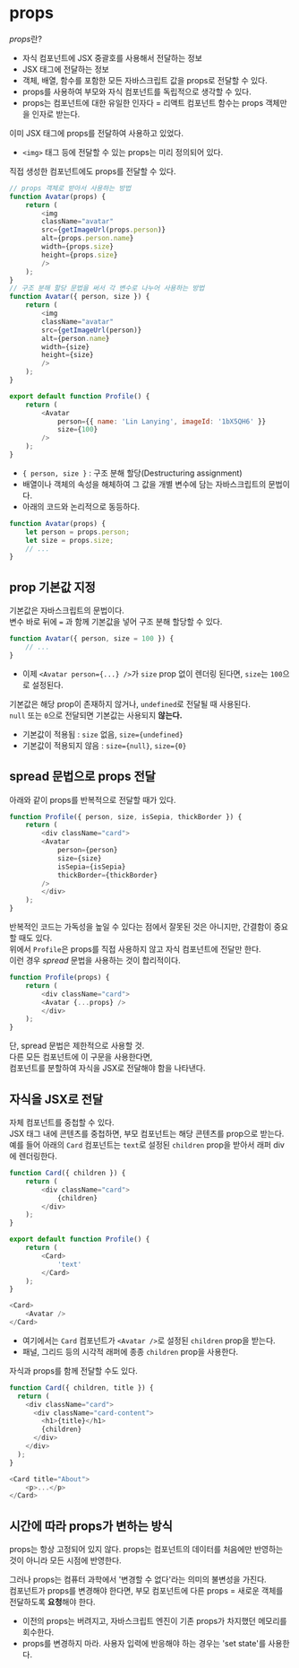 # props

*props*란?

- 자식 컴포넌트에 JSX 중괄호를 사용해서 전달하는 정보  
- JSX 태그에 전달하는 정보  
- 객체, 배열, 함수를 포함한 모든 자바스크립트 값을 props로 전달할 수 있다.  
- props를 사용하여 부모와 자식 컴포넌트를 독립적으로 생각할 수 있다.  
- props는 컴포넌트에 대한 유일한 인자다 = 리액트 컴포넌트 함수는 props 객체만을 인자로 받는다.  

이미 JSX 태그에 props를 전달하여 사용하고 있었다.  

- `<img>` 태그 등에 전달할 수 있는 props는 미리 정의되어 있다.  

직접 생성한 컴포넌트에도 props를 전달할 수 있다.  

```javascript
// props 객체로 받아서 사용하는 방법
function Avatar(props) {
    return (
        <img
        className="avatar"
        src={getImageUrl(props.person)}
        alt={props.person.name}
        width={props.size}
        height={props.size}
        />
    );
}
// 구조 분해 할당 문법을 써서 각 변수로 나누어 사용하는 방법
function Avatar({ person, size }) {
    return (
        <img
        className="avatar"
        src={getImageUrl(person)}
        alt={person.name}
        width={size}
        height={size}
        />
    );
}

export default function Profile() {
    return (
        <Avatar
            person={{ name: 'Lin Lanying', imageId: '1bX5QH6' }}
            size={100}
        />
    );
}
```

- `{ person, size }` : 구조 분해 할당(Destructuring assignment)  
- 배열이나 객체의 속성을 해체하여 그 값을 개별 변수에 담는 자바스크립트의 문법이다.  
- 아래의 코드와 논리적으로 동등하다.  

```javascript
function Avatar(props) {
    let person = props.person;
    let size = props.size;
    // ...
}
```

## prop 기본값 지정

기본값은 자바스크립트의 문법이다.  
변수 바로 뒤에 `=` 과 함께 기본값을 넣어 구조 분해 할당할 수 있다.  

```javascript
function Avatar({ person, size = 100 }) {
    // ...
}
```

- 이제 `<Avatar person={...} />`가 `size` prop 없이 렌더링 된다면, `size`는 `100`으로 설정된다.  

기본값은 해당 prop이 존재하지 않거나, `undefined`로 전달될 때 사용된다.  
`null` 또는 `0`으로 전달되면 기본값는 사용되지 **않는다.**  

- 기본값이 적용됨 : `size` 없음, `size={undefined}`  
- 기본값이 적용되지 않음 : `size={null}`, `size={0}`

## spread 문법으로 props 전달

아래와 같이 props를 반복적으로 전달할 때가 있다.  

```javascript
function Profile({ person, size, isSepia, thickBorder }) {
    return (
        <div className="card">
        <Avatar
            person={person}
            size={size}
            isSepia={isSepia}
            thickBorder={thickBorder}
        />
        </div>
    );
}
```

반복적인 코드는 가독성을 높일 수 있다는 점에서 잘못된 것은 아니지만, 간결함이 중요할 때도 있다.  
위에서 `Profile`은 props를 직접 사용하지 않고 자식 컴포넌트에 전달만 한다.  
이런 경우 *spread* 문법을 사용하는 것이 합리적이다.  

```javascript
function Profile(props) {
    return (
        <div className="card">
        <Avatar {...props} />
        </div>
    );
}
```

단, spread 문법은 제한적으로 사용할 것.  
다른 모든 컴포넌트에 이 구문을 사용한다면,  
컴포넌트를 분할하여 자식을 JSX로 전달해야 함을 나타낸다.  

## 자식을 JSX로 전달

자체 컴포넌트를 중첩할 수 있다.  
JSX 태그 내에 콘텐츠를 중첩하면, 부모 컴포넌트는 해당 콘텐츠를 prop으로 받는다.  
예를 들어 아래의 `Card` 컴포넌트는 `text`로 설정된 `children` prop을 받아서 래퍼 div에 렌더링한다.  

```javascript
function Card({ children }) {
    return (
        <div className="card">
            {children}
        </div>
    );
}

export default function Profile() {
    return (
        <Card>
            'text'
        </Card>
    );
}
```

```javascript
<Card>
    <Avatar />
</Card>
```

- 여기에서는 `Card` 컴포넌트가 `<Avatar />`로 설정된 `children` prop을 받는다.  
- 패널, 그리드 등의 시각적 래퍼에 종종 `children` prop을 사용한다.  

자식과 props를 함께 전달할 수도 있다.  

```javascript
function Card({ children, title }) {
  return (
    <div className="card">
      <div className="card-content">
        <h1>{title}</h1>
        {children}
      </div>
    </div>
  );
}

<Card title="About">
    <p>...</p>
</Card>
```

## 시간에 따라 props가 변하는 방식

props는 항상 고정되어 있지 않다. props는 컴포넌트의 데이터를 처음에만 반영하는 것이 아니라 모든 시점에 반영한다.  
  
그러나 props는 컴퓨터 과학에서 '변경할 수 없다'라는 의미의 불변성을 가진다.  
컴포넌트가 props를 변경해야 한다면, 부모 컴포넌트에 다른 props = 새로운 객체를 전달하도록 **요청**해야 한다.  

- 이전의 props는 버려지고, 자바스크립트 엔진이 기존 props가 차지했던 메모리를 회수한다.  
- props를 변경하지 마라. 사용자 입력에 반응해야 하는 경우는 'set state'를 사용한다.  